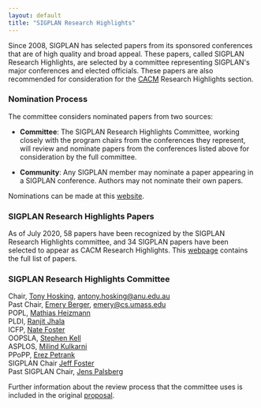 ```yaml
---
layout: default
title: "SIGPLAN Research Highlights"
---
```


Since 2008, SIGPLAN has selected papers from its sponsored conferences
that are of high quality and broad appeal.  These papers, called
SIGPLAN Research Highlights, are selected by a committee representing
SIGPLAN's major conferences and elected officials.  These papers are
also recommended for consideration for the
[CACM](http://cacm.acm.org/) Research Highlights section.

### Nomination Process

The committee considers nominated papers from two sources:

- **Committee**: The SIGPLAN Research Highlights Committee, working
  closely with the program chairs from the conferences they represent,
  will review and nominate papers from the conferences listed above
  for consideration by the full committee.

- **Community**: Any SIGPLAN member may nominate a paper appearing in
  a SIGPLAN conference. Authors may not nominate their own papers.

Nominations can be made at this [website](http://cacm.sigplan.org).


### SIGPLAN Research Highlights Papers


As of July 2020, 58 papers have been recognized by the SIGPLAN
Research Highlights committee, and 34 SIGPLAN papers have been selected to appear as CACM Research Highlights. 
This [webpage](/Highlights/Papers) contains the full list of papers.


### SIGPLAN Research Highlights Committee

Chair, [Tony Hosking](https://cs.anu.edu.au/tony-hosking/), [antony.hosking@anu.edu.au](mailto:antony.hosking@anu.edu.au)  
Past Chair, [Emery Berger](http://www.emeryberger.org/), [emery@cs.umass.edu](mailto:emery@cs.umass.edu)  
POPL, [Mathias Heizmann](https://swt.informatik.uni-freiburg.de/staff/heizmann)  
PLDI, [Ranjit Jhala](https://cse.ucsd.edu/people/faculty-profiles/ranjit-jhala)  
ICFP, [Nate Foster](https://www.cs.cornell.edu/~jnfoster/)  
OOPSLA, [Stephen Kell](https://www.kcl.ac.uk/people/stephen-kell)  
ASPLOS, [Milind Kulkarni](https://engineering.purdue.edu/~milind/)  
PPoPP, [Erez Petrank](http://www.cs.technion.ac.il/~erez/)  
SIGPLAN Chair [Jeff Foster](https://www.eecs.tufts.edu/~jfoster/)  
Past SIGPLAN Chair, [Jens Palsberg](http://www.cs.ucla.edu/~palsberg)  

Further information about the review process that the committee uses
is included in the original
[proposal](/default/files/CACM-nominating-committee-proposal.pdf).
